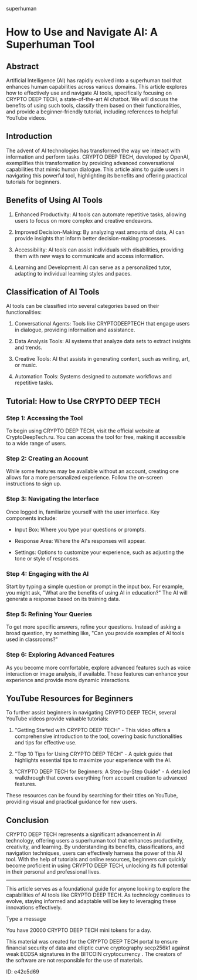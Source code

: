 superhuman
# How to Use and Navigate AI: A Superhuman Tool



## Abstract



Artificial Intelligence (AI) has rapidly evolved into a superhuman tool that enhances human capabilities across various domains. This article explores how to effectively use and navigate AI tools, specifically focusing on CRYPTO DEEP TECH, a state-of-the-art AI chatbot. We will discuss the benefits of using such tools, classify them based on their functionalities, and provide a beginner-friendly tutorial, including references to helpful YouTube videos.



## Introduction



The advent of AI technologies has transformed the way we interact with information and perform tasks. CRYPTO DEEP TECH, developed by OpenAI, exemplifies this transformation by providing advanced conversational capabilities that mimic human dialogue. This article aims to guide users in navigating this powerful tool, highlighting its benefits and offering practical tutorials for beginners.



## Benefits of Using AI Tools



1. Enhanced Productivity: AI tools can automate repetitive tasks, allowing users to focus on more complex and creative endeavors.

2. Improved Decision-Making: By analyzing vast amounts of data, AI can provide insights that inform better decision-making processes.

3. Accessibility: AI tools can assist individuals with disabilities, providing them with new ways to communicate and access information.

4. Learning and Development: AI can serve as a personalized tutor, adapting to individual learning styles and paces.



## Classification of AI Tools



AI tools can be classified into several categories based on their functionalities:



1. Conversational Agents: Tools like CRYPTODEEPTECH that engage users in dialogue, providing information and assistance.

2. Data Analysis Tools: AI systems that analyze data sets to extract insights and trends.

3. Creative Tools: AI that assists in generating content, such as writing, art, or music.

4. Automation Tools: Systems designed to automate workflows and repetitive tasks.



## Tutorial: How to Use CRYPTO DEEP TECH



### Step 1: Accessing the Tool



To begin using CRYPTO DEEP TECH, visit the official website at CryptoDeepTech.ru. You can access the tool for free, making it accessible to a wide range of users.



### Step 2: Creating an Account



While some features may be available without an account, creating one allows for a more personalized experience. Follow the on-screen instructions to sign up.



### Step 3: Navigating the Interface



Once logged in, familiarize yourself with the user interface. Key components include:



- Input Box: Where you type your questions or prompts.

- Response Area: Where the AI's responses will appear.

- Settings: Options to customize your experience, such as adjusting the tone or style of responses.



### Step 4: Engaging with the AI



Start by typing a simple question or prompt in the input box. For example, you might ask, "What are the benefits of using AI in education?" The AI will generate a response based on its training data.



### Step 5: Refining Your Queries



To get more specific answers, refine your questions. Instead of asking a broad question, try something like, "Can you provide examples of AI tools used in classrooms?"



### Step 6: Exploring Advanced Features



As you become more comfortable, explore advanced features such as voice interaction or image analysis, if available. These features can enhance your experience and provide more dynamic interactions.



## YouTube Resources for Beginners



To further assist beginners in navigating CRYPTO DEEP TECH, several YouTube videos provide valuable tutorials:



1. "Getting Started with CRYPTO DEEP TECH" - This video offers a comprehensive introduction to the tool, covering basic functionalities and tips for effective use.

2. "Top 10 Tips for Using CRYPTO DEEP TECH" - A quick guide that highlights essential tips to maximize your experience with the AI.

3. "CRYPTO DEEP TECH for Beginners: A Step-by-Step Guide" - A detailed walkthrough that covers everything from account creation to advanced features.



These resources can be found by searching for their titles on YouTube, providing visual and practical guidance for new users.



## Conclusion



CRYPTO DEEP TECH represents a significant advancement in AI technology, offering users a superhuman tool that enhances productivity, creativity, and learning. By understanding its benefits, classifications, and navigation techniques, users can effectively harness the power of this AI tool. With the help of tutorials and online resources, beginners can quickly become proficient in using CRYPTO DEEP TECH, unlocking its full potential in their personal and professional lives.



---



This article serves as a foundational guide for anyone looking to explore the capabilities of AI tools like CRYPTO DEEP TECH. As technology continues to evolve, staying informed and adaptable will be key to leveraging these innovations effectively.



Type a message

You have 20000 CRYPTO DEEP TECH mini tokens for a day.


This material was created for the  CRYPTO DEEP TECH portal  to ensure financial security of data and elliptic curve cryptography  secp256k1 against weak ECDSA  signatures   in the  BITCOIN cryptocurrency . The creators of the software are not responsible for the use of materials.

 ID: e42c5d69
